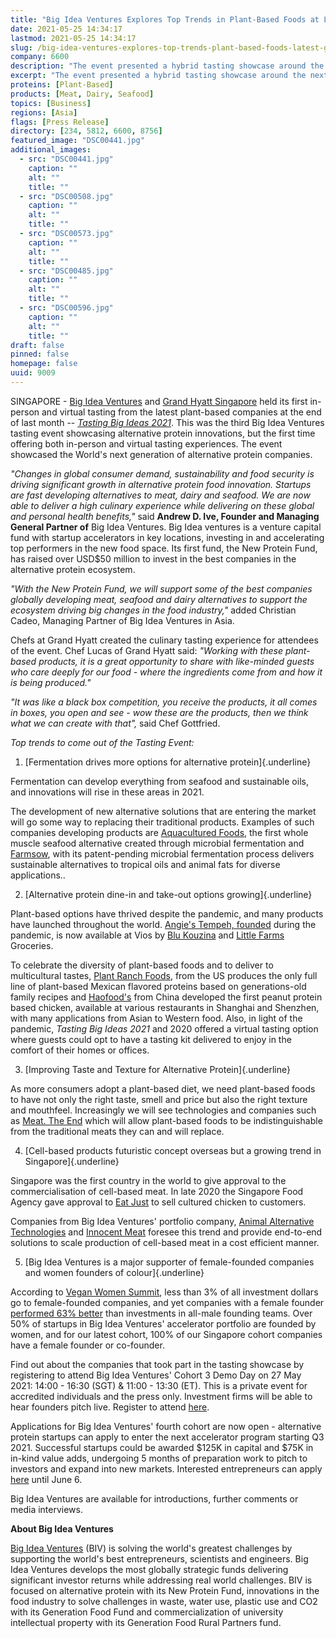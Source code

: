 ```yaml
---
title: "Big Idea Ventures Explores Top Trends in Plant-Based Foods at Latest Grand Hyatt Tasting Showcase"
date: 2021-05-25 14:34:17
lastmod: 2021-05-25 14:34:17
slug: /big-idea-ventures-explores-top-trends-plant-based-foods-latest-grand-hyatt-tasting
company: 6600
description: "The event presented a hybrid tasting showcase around the next generation of alternative proteins and shares six of the hottest trends in plant- and cell-based products"
excerpt: "The event presented a hybrid tasting showcase around the next generation of alternative proteins and shares six of the hottest trends in plant- and cell-based products"
proteins: [Plant-Based]
products: [Meat, Dairy, Seafood]
topics: [Business]
regions: [Asia]
flags: [Press Release]
directory: [234, 5812, 6600, 8756]
featured_image: "DSC00441.jpg"
additional_images:
  - src: "DSC00441.jpg"
    caption: ""
    alt: ""
    title: ""
  - src: "DSC00508.jpg"
    caption: ""
    alt: ""
    title: ""
  - src: "DSC00573.jpg"
    caption: ""
    alt: ""
    title: ""
  - src: "DSC00485.jpg"
    caption: ""
    alt: ""
    title: ""
  - src: "DSC00596.jpg"
    caption: ""
    alt: ""
    title: ""
draft: false
pinned: false
homepage: false
uuid: 9009
---
```

SINGAPORE - [Big Idea Ventures](https://bigideaventures.com/) and [Grand
Hyatt
Singapore](https://www.hyatt.com/en-US/hotel/singapore/grand-hyatt-singapore/sinrs?src=adm_sem_agn_pfx_corp_apac_other_PFX_Search_Google_ASPAC_ASPAC_SINRS_BR_Hyatt_SG_EN_SINRS_BR_Exact_Rooms_SG_EN_Grand+Hyatt+Singapore&gclid=CjwKCAjwnPOEBhA0EiwA609ReUZF5_8asno-EUcZIep6HGfYjc41qmlFy_MuepnNYZFD7-DfV0ULmBoCQT0QAvD_BwE&gclsrc=aw.ds)
held its first in-person and virtual tasting from the latest plant-based
companies at the end of last month -- [*Tasting Big Ideas
2021*](https://tastingbigideas.com/). This was the third Big Idea
Ventures tasting event showcasing alternative protein innovations, but
the first time offering both in-person and virtual tasting experiences.
The event showcased the World's next generation of alternative protein
companies.

*"Changes in global consumer demand, sustainability and food security is
driving significant growth in alternative protein food innovation.
Startups are fast developing alternatives to meat, dairy and seafood. We
are now able to deliver a high culinary experience while delivering on
these global and personal health benefits,\"* said **Andrew D. Ive,
Founder and Managing General Partner of** Big Idea Ventures. Big Idea
ventures is a venture capital fund with startup accelerators in key
locations, investing in and accelerating top performers in the new food
space. Its first fund, the New Protein Fund, has raised over USD\$50
million to invest in the best companies in the alternative protein
ecosystem.

*"With the New Protein Fund, we will support some of the best companies
globally developing meat, seafood and dairy alternatives to support the
ecosystem driving big changes in the food industry,"* added Christian
Cadeo, Managing Partner of Big Idea Ventures in Asia.

Chefs at Grand Hyatt created the culinary tasting experience for
attendees of the event. Chef Lucas of Grand Hyatt said: *"Working with
these plant-based products, it is a great opportunity to share with
like-minded guests who care deeply for our food - where the ingredients
come from and how it is being produced."*

*"It was like a black box competition, you receive the products, it all
comes in boxes, you open and see - wow these are the products, then we
think what we can create with that",* said Chef Gottfried.

*Top trends to come out of the Tasting Event:*

1.  [Fermentation drives more options for alternative
    protein]{.underline}

Fermentation can develop everything from seafood and sustainable oils,
and innovations will rise in these areas in 2021.

The development of new alternative solutions that are entering the
market will go some way to replacing their traditional products.
Examples of such companies developing products are [Aquacultured
Foods](https://www.aquaculturedfoods.com/), the first whole muscle
seafood alternative created through microbial fermentation and
[Farmsow](https://farmsow.com/), with its patent-pending microbial
fermentation process delivers sustainable alternatives to tropical oils
and animal fats for diverse applications..

2.  [Alternative protein dine-in and take-out options
    growing]{.underline}

Plant-based options have thrived despite the pandemic, and many products
have launched throughout the world. [Angie\'s Tempeh,
founded](https://angiestempeh.com/) during the pandemic, is now
available at Vios by [Blu Kouzina](https://blukouzina.com/) and [Little
Farms](https://littlefarms.com/) Groceries.

To celebrate the diversity of plant-based foods and to deliver to
multicultural tastes, [Plant Ranch
Foods](https://www.plantranchfoods.com/), from the US produces the only
full line of plant-based Mexican flavored proteins based on
generations-old family recipes and [Haofood\'s](https://www.haofood.co/)
from China developed the first peanut protein based chicken, available
at various restaurants in Shanghai and Shenzhen, with many applications
from Asian to Western food. Also, in light of the pandemic, *Tasting Big
Ideas 2021* and 2020 offered a virtual tasting option where guests could
opt to have a tasting kit delivered to enjoy in the comfort of their
homes or offices.

3.  [Improving Taste and Texture for Alternative Protein]{.underline}

As more consumers adopt a plant-based diet, we need plant-based foods to
have not only the right taste, smell and price but also the right
texture and mouthfeel. Increasingly we will see technologies and
companies such as [Meat. The End](https://www.meattheend.tech/) which
will allow plant-based foods to be indistinguishable from the
traditional meats they can and will replace.

4.  [Cell-based products futuristic concept overseas but a growing trend
    in Singapore]{.underline}

Singapore was the first country in the world to give approval to the
commercialisation of cell-based meat. In late 2020 the Singapore Food
Agency gave approval to [Eat
Just](https://www.ju.st/stories/plant-based-eggs?gclid=CjwKCAjwnPOEBhA0EiwA609ReamrQAXZqoZXUdOvGayU1gc-6kNKU-S0D4G7b5sK3foeRQLF97gdkhoCIDcQAvD_BwE)
to sell cultured chicken to customers.

Companies from Big Idea Ventures' portfolio company, [Animal Alternative
Technologies](https://www.animalalternativetechnologies.com/) and
[Innocent Meat](https://www.innocent-meat.com/) foresee this trend and
provide end-to-end solutions to scale production of cell-based meat in a
cost efficient manner.

5.  [Big Idea Ventures is a major supporter of female-founded companies
    and women founders of colour]{.underline}

According to [Vegan Women
Summit](https://veganwomensummit.com/pathfinder), less than 3% of all
investment dollars go to female-founded companies, and yet companies
with a female founder [performed 63%
better](https://vegconomist.com/society/investments-in-female-led-companies-perform-63-better-than-in-all-male-founding-teams/)
than investments in all-male founding teams. Over 50% of startups in Big
Idea Ventures' accelerator portfolio are founded by women, and for our
latest cohort, 100% of our Singapore cohort companies have a female
founder or co-founder.

Find out about the companies that took part in the tasting showcase by
registering to attend Big Idea Ventures' Cohort 3 Demo Day on 27 May
2021: 14:00 - 16:30 (SGT) & 11:00 - 13:30 (ET). This is a private event
for accredited individuals and the press only. Investment firms will be
able to hear founders pitch live. Register to attend
[here](https://docs.google.com/forms/d/e/1FAIpQLScekCrC8_H19EIWiLDFrS1rIK1kYhRmxz7OrXI-83zMIZWzaA/viewform).

Applications for Big Idea Ventures' fourth cohort are now open -
alternative protein startups can apply to enter the next accelerator
program starting Q3 2021. Successful startups could be awarded \$125K in
capital and \$75K in in-kind value adds, undergoing 5 months of
preparation work to pitch to investors and expand into new markets.
Interested entrepreneurs can apply
[here](https://bigideaventures.proseeder.com/application/start) until
June 6.

Big Idea Ventures are available for introductions, further comments or
media interviews.

**About Big Idea Ventures**

[Big Idea Ventures](https://bigideaventures.com/) (BIV) is solving the
world\'s greatest challenges by supporting the world's best
entrepreneurs, scientists and engineers. Big Idea Ventures develops the
most globally strategic funds delivering significant investor returns
while addressing real world challenges. BIV is focused on alternative
protein with its New Protein Fund, innovations in the food industry to
solve challenges in waste, water use, plastic use and CO2 with its
Generation Food Fund and commercialization of university intellectual
property with its Generation Food Rural Partners fund.
